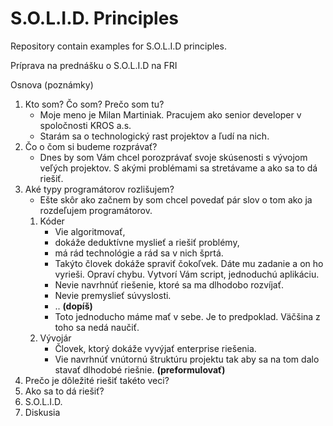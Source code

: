 # S.O.L.I.D. Principles
Repository contain examples for S.O.L.I.D principles.

Príprava na prednášku o S.O.L.I.D na FRI

Osnova (poznámky)

1. Kto som? Čo som? Prečo som tu?
    + Moje meno je Milan Martiniak. Pracujem ako senior developer v spoločnosti KROS a.s.
    + Starám sa o technologický rast projektov a ľudí na nich.
1. Čo o čom si budeme rozprávať?
    + Dnes by som Vám chcel porozprávať svoje skúsenosti s vývojom veľých projektov. S akými problémami sa stretávame a ako sa to dá riešiť.
1. Aké typy programátorov rozlišujem?
    + Ešte skôr ako začnem by som chcel povedať pár slov o tom ako ja rozdeľujem programátorov.
    1. Kóder
        + Vie algoritmovať,
        + dokáže deduktívne myslieť a riešiť problémy,
        + má rád technológie a rád sa v nich šprtá.
        + Takýto človek dokáže spraviť čokoľvek. Dáte mu zadanie a on ho vyrieši. Opraví chybu. Vytvorí Vám script, jednoduchú aplikáciu.
        + Nevie navrhnúť riešenie, ktoré sa ma dlhodobo rozvíjať.
        + Nevie premyslieť súvyslosti.
        + .. **(dopíš)**
        + Toto jednoducho máme mať v sebe. Je to predpoklad. Väčšina z toho sa nedá naučiť.
    1. Vývojár
        + Človek, ktorý dokáže vyvýjať enterprise riešenia.
        + Vie navrhnúť vnútornú štruktúru projektu tak aby sa na tom dalo stavať dlhodobé riešnie. **(preformulovať)**
1. Prečo je dôležité riešiť takéto veci?
1. Ako sa to dá riešiť?
1. S.O.L.I.D.
1. Diskusia